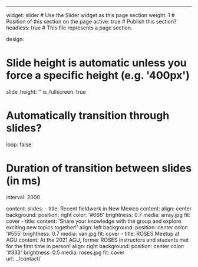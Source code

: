 ---
widget: slider  # Use the Slider widget as this page section
weight: 1  # Position of this section on the page
active: true  # Publish this section?
headless: true  # This file represents a page section.

design:
  # Slide height is automatic unless you force a specific height (e.g. '400px')
  slide_height: ''
  is_fullscreen: true
  # Automatically transition through slides?
  loop: false
  # Duration of transition between slides (in ms)
  interval: 2000

content:
  slides:
    - title: Recent fieldwork in New Mexico
      content: 
      align: center
      background:
        position: right
        color: '#666'
        brightness: 0.7
        media: array.jpg
        fit: cover
    - title: 
      content: 'Share your knowledge with the group and explore exciting new topics together!'
      align: left
      background:
        position: center
        color: '#555'
        brightness: 0.7
        media: van.jpg
        fit: cover
    - title: ROSES Meetup at AGU
      content: At the 2021 AGU, former ROSES instructors and students met for the first time in person!
      align: right
      background:
        position: center
        color: '#333'
        brightness: 0.5
        media: roses.jpg
        fit: cover
\
        url: ../contact/